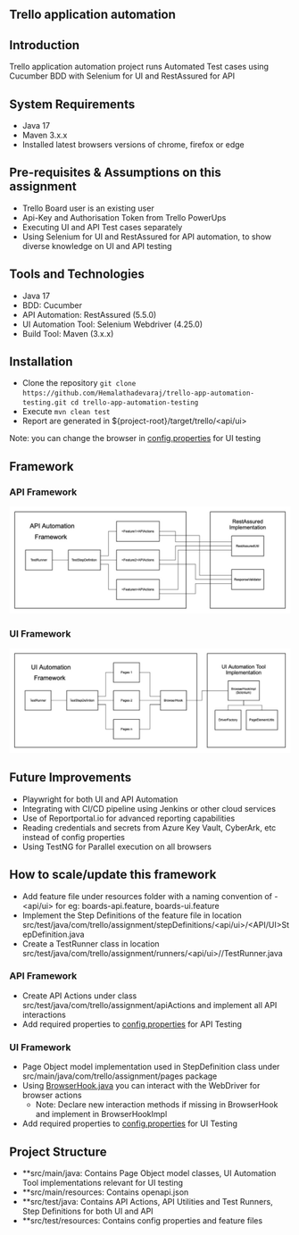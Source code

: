 ## Trello application automation

## Introduction
Trello application automation project runs Automated Test cases using Cucumber BDD with Selenium for UI and RestAssured for API

## System Requirements
- Java 17 
- Maven 3.x.x
- Installed latest browsers versions of chrome, firefox or edge

## Pre-requisites & Assumptions on this assignment
- Trello Board user is an existing user
- Api-Key and Authorisation Token from Trello PowerUps
- Executing UI and API Test cases separately
- Using Selenium for UI and RestAssured for API automation, to show diverse knowledge on UI and API testing

## Tools and Technologies
- Java 17
- BDD: Cucumber
- API Automation: RestAssured (5.5.0)
- UI Automation Tool: Selenium Webdriver (4.25.0)
- Build Tool: Maven (3.x.x)

## Installation
- Clone the repository
      ```
          git clone https://github.com/Hemalathadevaraj/trello-app-automation-testing.git
          cd trello-app-automation-testing
      ```
- Execute ```mvn clean test```
- Report are generated in ${project-root}/target/trello/<api/ui>

Note: you can change the browser in [config.properties](src/test/resources/config/config.properties) for UI testing

## Framework 

### API Framework
![API Automation Framework.jpg](API%20Automation%20Framework.jpg)

### UI Framework
![UI Automation Framework.jpg](UI%20Automation%20Framework.jpg)

## Future Improvements
- Playwright for both UI and API Automation
- Integrating with CI/CD pipeline using Jenkins or other cloud services
- Use of Reportportal.io for advanced reporting capabilities
- Reading credentials and secrets from Azure Key Vault, CyberArk, etc instead of config properties
- Using TestNG for Parallel execution on all browsers

## How to scale/update this framework

- Add feature file under resources folder with a naming convention of <feature>-<api/ui> for eg: boards-api.feature, boards-ui.feature
- Implement the Step Definitions of the feature file in location src/test/java/com/trello/assignment/stepDefinitions/<api/ui>/<Feature><API/UI>StepDefinition.java
- Create a TestRunner class in location src/test/java/com/trello/assignment/runners/<api/ui>/<feature>/TestRunner.java

### API Framework
- Create API Actions under class src/test/java/com/trello/assignment/apiActions and implement all API interactions
- Add required properties to [config.properties](src/test/resources/config/config.properties) for API Testing

### UI Framework
- Page Object model implementation used in StepDefinition class under src/main/java/com/trello/assignment/pages package
- Using [BrowserHook.java](src/main/java/com/trello/assignment/browser/BrowserHook.java) you can interact with the WebDriver for browser actions
  - Note: Declare new interaction methods if missing in BrowserHook and implement in BrowserHookImpl 
- Add required properties to [config.properties](src/test/resources/config/config.properties) for UI Testing

## Project Structure
- **src/main/java: Contains Page Object model classes, UI Automation Tool implementations relevant for UI testing
- **src/main/resources: Contains openapi.json
- **src/test/java: Contains API Actions, API Utilities and Test Runners, Step Definitions for both UI and API
- **src/test/resources: Contains config properties and feature files
